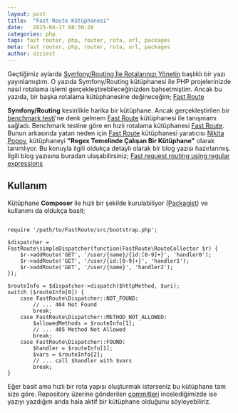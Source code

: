 ```yaml
---
layout: post
title:  "Fast Route Kütüphanesi"
date:   2015-04-17 08:30:28
categories: php
tags: fast router, php, router, rota, url, packages
meta: fast router, php, router, rota, url, packages
author: ozziest
---
```


Geçtiğimiz aylarda [Symfony/Routing İle Rotalarınızı Yönetin](/php/2015/02/04/symfony-routing-ile-rotalarinizi-yonetin.html) başlıklı bir yazı yayınlamıştım. O yazıda Symfony/Routing kütüphanesi ile PHP projelerinizde nasıl rotalama işlemi gerçekleştirebileceğinizden bahsetmiştim. Ancak bu yazıda, bir başka rotalama kütüphanesine değineceğim; [Fast Route](https://github.com/nikic/FastRoute)

**Symfony/Routing** kesinlikle harika bir kütüphane. Ancak gerçekleştirilen bir [benchmark testi](https://github.com/tyler-sommer/php-router-benchmark)'ne denk gelmem [Fast Route](https://github.com/nikic/FastRoute) kütüphanesi ile tanışmamı sağladı. Benchmark testine göre en hızlı rotalama kütüphanesi [Fast Route](https://github.com/nikic/FastRoute). Bunun arkasında yatan neden için [Fast Route](https://github.com/nikic/FastRoute) kütüphanesi yaratıcısı [Nikita Popov](http://nikic.github.io), kütüphaneyi **"Regex Temelinde Çalışan Bir Kütüphane"** olarak tanımlıyor. Bu konuyla ilgili oldukça detaylı olarak bir blog yazısı hazırlanmış. İlgili blog yazısına buradan ulaşabilirsiniz; [Fast request routing using regular expressions](http://nikic.github.io/2014/02/18/Fast-request-routing-using-regular-expressions.html)

## Kullanım

Kütüphane **Composer** ile hızlı bir şekilde kurulabiliyor ([Packagist](https://packagist.org/packages/nikic/fast-route)) ve kullanımı da oldukça basit;

<pre><code class="language-php">
require '/path/to/FastRoute/src/bootstrap.php';

$dispatcher = FastRoute\simpleDispatcher(function(FastRoute\RouteCollector $r) {
    $r->addRoute('GET', '/user/{name}/{id:[0-9]+}', 'handler0');
    $r->addRoute('GET', '/user/{id:[0-9]+}', 'handler1');
    $r->addRoute('GET', '/user/{name}', 'handler2');
});

$routeInfo = $dispatcher->dispatch($httpMethod, $uri);
switch ($routeInfo[0]) {
    case FastRoute\Dispatcher::NOT_FOUND:
        // ... 404 Not Found
        break;
    case FastRoute\Dispatcher::METHOD_NOT_ALLOWED:
        $allowedMethods = $routeInfo[1];
        // ... 405 Method Not Allowed
        break;
    case FastRoute\Dispatcher::FOUND:
        $handler = $routeInfo[1];
        $vars = $routeInfo[2];
        // ... call $handler with $vars
        break;
}
</code></pre>

Eğer basit ama hızlı bir rota yapısı oluşturmak isterseniz bu kütüphane tam size göre. Repository üzerine gönderilen [commitleri](https://github.com/nikic/FastRoute/commits/master) incelediğimizde ise yazıyı yazdığım anda hala aktif bir kütüphane olduğunu söyleyebiliriz.

